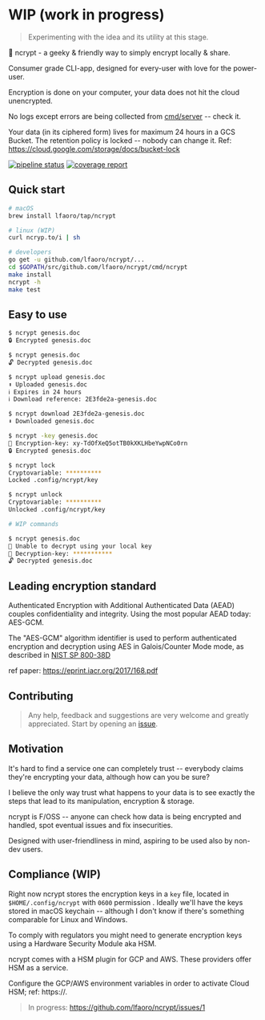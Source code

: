 # WIP (work in progress) 
> Experimenting with the idea and its utility at this stage. 

🧬 ncrypt - a geeky & friendly way to simply encrypt locally & share.

Consumer grade CLI-app, designed for every-user with love for the power-user.

Encryption is done on your computer, your data does not hit the cloud unencrypted.

No logs except errors are being collected from [cmd/server](https://github.com/lfaoro/ncrypt/tree/master/cmd/server) -- check it.

Your data (in its ciphered form) lives for maximum 24 hours in a GCS Bucket. The retention policy is locked -- nobody 
can change it. Ref: https://cloud.google.com/storage/docs/bucket-lock 

[![pipeline status](https://gitlab.com/lfaoro/ncrypt/badges/master/pipeline.svg)](https://gitlab.com/lfaoro/ncrypt/commits/master)
[![coverage report](https://gitlab.com/lfaoro/ncrypt/badges/master/coverage.svg)](https://gitlab.com/lfaoro/ncrypt/commits/master)

## Quick start

```bash
# macOS
brew install lfaoro/tap/ncrypt

# linux (WIP)
curl ncryp.to/i | sh

# developers
go get -u github.com/lfaoro/ncrypt/...
cd $GOPATH/src/github.com/lfaoro/ncrypt/cmd/ncrypt
make install
ncrypt -h
make test
```

## Easy to use

```bash
$ ncrypt genesis.doc
🔒 Encrypted genesis.doc

$ ncrypt genesis.doc
🔓 Decrypted genesis.doc

$ ncrypt upload genesis.doc
⬆️ Uploaded genesis.doc
ℹ️ Expires in 24 hours
ℹ️ Download reference: 2E3fde2a-genesis.doc

$ ncrypt download 2E3fde2a-genesis.doc
⬇️ Downloaded genesis.doc

$ ncrypt -key genesis.doc
🔑 Encryption-key: xy-TdOfXeQ5otTB0kXKLHbeYwpNCo0rn
🔒 Encrypted genesis.doc

$ ncrypt lock 
Cryptovariable: **********
Locked .config/ncrypt/key

$ ncrypt unlock 
Cryptovariable: **********
Unlocked .config/ncrypt/key

# WIP commands

$ ncrypt genesis.doc
🧮 Unable to decrypt using your local key
🔑 Decryption-key: ***********
🔓 Decrypted genesis.doc
```

## Leading encryption standard

Authenticated Encryption with Additional Authenticated Data (AEAD) couples confidentiality and integrity. Using the 
most popular AEAD today: AES-GCM. 

The "AES-GCM" algorithm identifier is used to perform authenticated encryption and decryption using AES in 
Galois/Counter Mode mode, as described in [NIST SP 800-38D](https://csrc.nist.gov/publications/detail/sp/800-38d/final)

ref paper: https://eprint.iacr.org/2017/168.pdf

## Contributing

> Any help, feedback and suggestions are very welcome and greatly appreciated.
> Start by opening an [issue](https://github.com/lfaoro/pkg/issues/new).

## Motivation

It's hard to find a service one can completely trust -- everybody claims they're encrypting your data, although how 
can you be sure? 

I believe the only way trust what happens to your data is to see exactly the steps that lead to its manipulation, 
encryption & storage.

ncrypt is F/OSS -- anyone can check how data is being encrypted and handled, spot eventual issues and fix insecurities.

Designed with user-friendliness in mind, aspiring to be used also by non-dev users.

## Compliance (WIP)

Right now ncrypt stores the encryption keys in a `key` file, located in `$HOME/.config/ncrypt` with `0600` permission
. Ideally we'll have the keys stored in macOS keychain -- although I don't know if there's something comparable for 
Linux and Windows.

To comply with regulators you might need to generate encryption keys using a Hardware Security Module aka HSM. 

ncrypt comes with a HSM plugin for GCP and AWS. These providers offer HSM as a service. 

Configure the GCP/AWS environment variables in order to activate Cloud HSM; ref: https://.

> In progress: https://github.com/lfaoro/ncrypt/issues/1